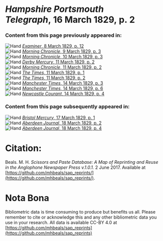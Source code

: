 # *Hampshire Portsmouth Telegraph*, 16 March 1829, p. 2  
  
### Content from this page previously appeared in:  
![Hand](http://scissorsandpaste.net/wp-content/uploads/2017/06/smallhandpointer.png) [*Examiner*, 8 March 1829, p. 12](https://mhbeals.github.io/sap_html/Examiner/Examiner-8-March-1829-p-12)  
![Hand](http://scissorsandpaste.net/wp-content/uploads/2017/06/smallhandpointer.png) [*Morning Chronicle*, 9 March 1829, p. 3](https://mhbeals.github.io/sap_html/Morning-Chronicle/Morning-Chronicle-9-March-1829-p-3)  
![Hand](http://scissorsandpaste.net/wp-content/uploads/2017/06/smallhandpointer.png) [*Morning Chronicle*, 10 March 1829, p. 3](https://mhbeals.github.io/sap_html/Morning-Chronicle/Morning-Chronicle-10-March-1829-p-3)  
![Hand](http://scissorsandpaste.net/wp-content/uploads/2017/06/smallhandpointer.png) [*Derby Mercury*, 11 March 1829, p. 2](https://mhbeals.github.io/sap_html/Derby-Mercury/Derby-Mercury-11-March-1829-p-2)  
![Hand](http://scissorsandpaste.net/wp-content/uploads/2017/06/smallhandpointer.png) [*Morning Chronicle*, 11 March 1829, p. 2](https://mhbeals.github.io/sap_html/Morning-Chronicle/Morning-Chronicle-11-March-1829-p-2)  
![Hand](http://scissorsandpaste.net/wp-content/uploads/2017/06/smallhandpointer.png) [*The Times*, 11 March 1829, p. 1](https://mhbeals.github.io/sap_html/The-Times/The-Times-11-March-1829-p-1)  
![Hand](http://scissorsandpaste.net/wp-content/uploads/2017/06/smallhandpointer.png) [*The Times*, 11 March 1829, p. 2](https://mhbeals.github.io/sap_html/The-Times/The-Times-11-March-1829-p-2)  
![Hand](http://scissorsandpaste.net/wp-content/uploads/2017/06/smallhandpointer.png) [*Manchester Times*, 14 March 1829, p. 3](https://mhbeals.github.io/sap_html/Manchester-Times/Manchester-Times-14-March-1829-p-3)  
![Hand](http://scissorsandpaste.net/wp-content/uploads/2017/06/smallhandpointer.png) [*Manchester Times*, 14 March 1829, p. 6](https://mhbeals.github.io/sap_html/Manchester-Times/Manchester-Times-14-March-1829-p-6)  
![Hand](http://scissorsandpaste.net/wp-content/uploads/2017/06/smallhandpointer.png) [*Newcastle Courant*, 14 March 1829, p. 4](https://mhbeals.github.io/sap_html/Newcastle-Courant/Newcastle-Courant-14-March-1829-p-4)  
  
### Content from this page subsequently appeared in:  
![Hand](http://scissorsandpaste.net/wp-content/uploads/2017/06/smallhandpointer.png) [*Bristol Mercury*, 17 March 1829, p. 1](https://mhbeals.github.io/sap_html/Bristol-Mercury/Bristol-Mercury-17-March-1829-p-1)  
![Hand](http://scissorsandpaste.net/wp-content/uploads/2017/06/smallhandpointer.png) [*Aberdeen Journal*, 18 March 1829, p. 2](https://mhbeals.github.io/sap_html/Aberdeen-Journal/Aberdeen-Journal-18-March-1829-p-2)  
![Hand](http://scissorsandpaste.net/wp-content/uploads/2017/06/smallhandpointer.png) [*Aberdeen Journal*, 18 March 1829, p. 4](https://mhbeals.github.io/sap_html/Aberdeen-Journal/Aberdeen-Journal-18-March-1829-p-4)  


# Citation: 

Beals. M. H. *Scissors and Paste Database: A Map of Reprinting and Reuse in the Anglophone Newspaper Press v.1.0.1.* 2 June 2017. Available at [https://github.com/mhbeals/sap_reprints/](https://github.com/mhbeals/sap_reprints/). 

# Nota Bona

Bibliometric data is time consuming to produce but benefits us all. Please remember to cite or acknowledge this and any other bibliometric data you use in your research. All data is available CC-BY 4.0 at [https://github.com/mhbeals/sap_reprints](https://github.com/mhbeals/sap_reprints)